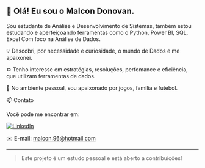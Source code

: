  ## 👋 Olá! Eu sou o Malcon Donovan. 

Sou estudante de Análise e Desenvolvimento de Sistemas, também estou estudando e aperfeiçoando ferramentas como o Python, Power BI, SQL, Excel
Com foco na Análise de Dados. 

💡 Descobri, por necessidade e curiosidade, o mundo de Dados e me apaixonei. 

⚙️ Tenho interesse em estratégias, resoluções, perfomance e eficiência, que utilizam ferramentas de dados.

🚀 No ambiente pessoal, sou apaixonado por jogos, familia e futebol.

📫 Contato

Você pode me encontrar em:

[![LinkedIn](https://img.shields.io/badge/LinkedIn-0077B5?style=for-the-badge&logo=linkedin&logoColor=white)](https://www.linkedin.com/in/malcon-donovan/)


✉️ E-mail: malcon.96@hotmail.com

---

> Este projeto é um estudo pessoal e está aberto a contribuições!
